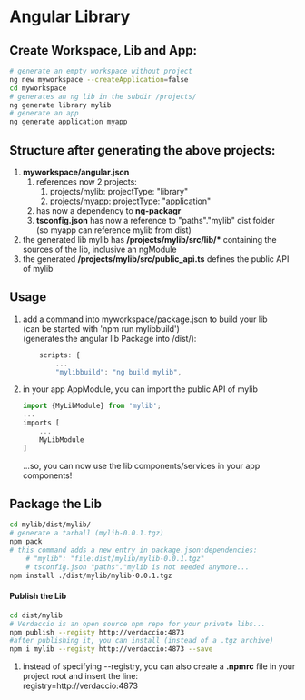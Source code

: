 <link rel="stylesheet" href="../_github-markdown.css">

# Angular Library

## Create Workspace, Lib and App:
```sh
# generate an empty workspace without project
ng new myworkspace --createApplication=false
cd myworkspace
# generates an ng lib in the subdir /projects/
ng generate library mylib
# generate an app
ng generate application myapp
```
## Structure after generating the above projects:

1. **myworkspace/angular.json**
    1. references now 2 projects:
        1. projects/mylib: projectType: "library"
        1. projects/myapp: projectType: "application"
    1. has now a dependency to **ng-packagr**
    1. **tsconfig.json** has now a reference to "paths"."mylib" dist folder<br>(so myapp can reference mylib from dist)
1. the generated lib mylib has **/projects/mylib/src/lib/\*** containing the sources of the lib, inclusive an ngModule
1. the generated **/projects/mylib/src/public_api.ts** defines the public API of mylib

## Usage

1. add a command into myworkspace/package.json to build your lib<br>
(can be started with 'npm run mylibbuild')<br>
(generates the angular lib Package into /dist/):
    ```ts
        scripts: {
            ...
            "mylibbuild": "ng build mylib",
    ```

1. in your app AppModule, you can import the public API of mylib
    ```ts
    import {MyLibModule} from 'mylib';
    ...
    imports [
        ...
        MyLibModule
    ]
    ```
    ...so, you can now use the lib components/services in your app components!

## Package the Lib
```sh
cd mylib/dist/mylib/
# generate a tarball (mylib-0.0.1.tgz)
npm pack
# this command adds a new entry in package.json:dependencies:
    # "mylib": "file:dist/mylib/mylib-0.0.1.tgz"
    # tsconfig.json "paths"."mylib is not needed anymore...
npm install ./dist/mylib/mylib-0.0.1.tgz
```
#### Publish the Lib
```sh
cd dist/mylib
# Verdaccio is an open source npm repo for your private libs...
npm publish --registy http://verdaccio:4873
#after publishing it, you can install (instead of a .tgz archive)
npm i mylib --registy http://verdaccio:4873 --save
```
1.  instead of specifying --registry, you can also create a **.npmrc** file in your project root and insert the line:<br>
registry=http://verdaccio:4873
